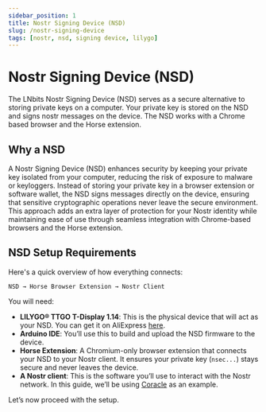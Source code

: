 ```yaml
---
sidebar_position: 1
title: Nostr Signing Device (NSD)
slug: /nostr-signing-device
tags: [nostr, nsd, signing device, lilygo]
---
```


# Nostr Signing Device (NSD)

The LNbits Nostr Signing Device (NSD) serves as a secure alternative to storing private keys on a computer. Your private key is stored on the NSD and signs nostr messages on the device. The NSD works with a Chrome based browser and the Horse extension.


## Why a NSD

A Nostr Signing Device (NSD) enhances security by keeping your private key isolated from your computer, reducing the risk of exposure to malware or keyloggers. Instead of storing your private key in a browser extension or software wallet, the NSD signs messages directly on the device, ensuring that sensitive cryptographic operations never leave the secure environment. This approach adds an extra layer of protection for your Nostr identity while maintaining ease of use through seamless integration with Chrome-based browsers and the Horse extension.


## NSD Setup Requirements

Here's a quick overview of how everything connects:

`NSD → Horse Browser Extension → Nostr Client`

You will need:

- **LILYGO® TTGO T-Display 1.14**: This is the physical device that will act as your NSD. You can get it on AliExpress [here](https://www.aliexpress.com/item/33048962331.html?spm=a2g0o.order_list.order_list_main.5.3d471802y3Drvt).
- **Arduino IDE**: You’ll use this to build and upload the NSD firmware to the device.
- **Horse Extension**: A Chromium-only browser extension that connects your NSD to your Nostr client. It ensures your private key (`nsec...`) stays secure and never leaves the device.
- **A Nostr client**: This is the software you’ll use to interact with the Nostr network. In this guide, we’ll be using [Coracle](https://coracle.social/) as an example.

Let’s now proceed with the setup.